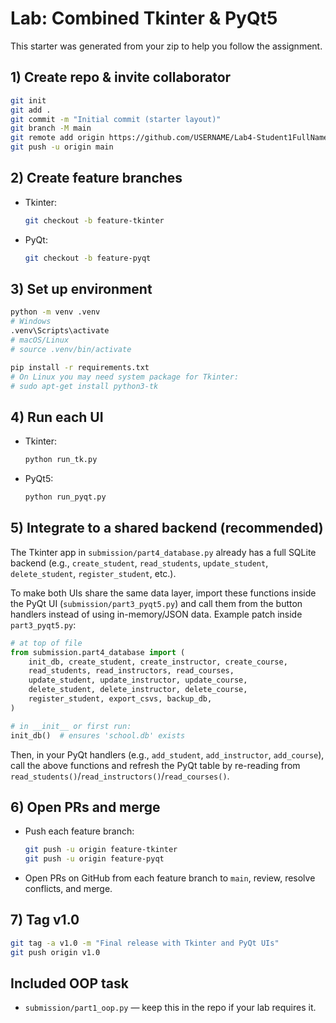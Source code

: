 # Lab: Combined Tkinter & PyQt5

This starter was generated from your zip to help you follow the assignment.

## 1) Create repo & invite collaborator
```bash
git init
git add .
git commit -m "Initial commit (starter layout)"
git branch -M main
git remote add origin https://github.com/USERNAME/Lab4-Student1FullName_Student2FullName.git
git push -u origin main
```

## 2) Create feature branches
- Tkinter:
  ```bash
  git checkout -b feature-tkinter
  ```
- PyQt:
  ```bash
  git checkout -b feature-pyqt
  ```

## 3) Set up environment
```bash
python -m venv .venv
# Windows
.venv\Scripts\activate
# macOS/Linux
# source .venv/bin/activate

pip install -r requirements.txt
# On Linux you may need system package for Tkinter:
# sudo apt-get install python3-tk
```

## 4) Run each UI
- Tkinter:
  ```bash
  python run_tk.py
  ```
- PyQt5:
  ```bash
  python run_pyqt.py
  ```

## 5) Integrate to a shared backend (recommended)
The Tkinter app in `submission/part4_database.py` already has a full SQLite backend
(e.g., `create_student`, `read_students`, `update_student`, `delete_student`, `register_student`, etc.).

To make both UIs share the same data layer, import these functions inside the PyQt UI (`submission/part3_pyqt5.py`) and call them from the button handlers instead of using in-memory/JSON data.
Example patch inside `part3_pyqt5.py`:
```python
# at top of file
from submission.part4_database import (
    init_db, create_student, create_instructor, create_course,
    read_students, read_instructors, read_courses,
    update_student, update_instructor, update_course,
    delete_student, delete_instructor, delete_course,
    register_student, export_csvs, backup_db,
)

# in __init__ or first run:
init_db()  # ensures 'school.db' exists
```

Then, in your PyQt handlers (e.g., `add_student`, `add_instructor`, `add_course`), call the above functions
and refresh the PyQt table by re-reading from `read_students()`/`read_instructors()`/`read_courses()`.

## 6) Open PRs and merge
- Push each feature branch:
  ```bash
  git push -u origin feature-tkinter
  git push -u origin feature-pyqt
  ```
- Open PRs on GitHub from each feature branch to `main`, review, resolve conflicts, and merge.

## 7) Tag v1.0
```bash
git tag -a v1.0 -m "Final release with Tkinter and PyQt UIs"
git push origin v1.0
```


## Included OOP task
- `submission/part1_oop.py` — keep this in the repo if your lab requires it.
